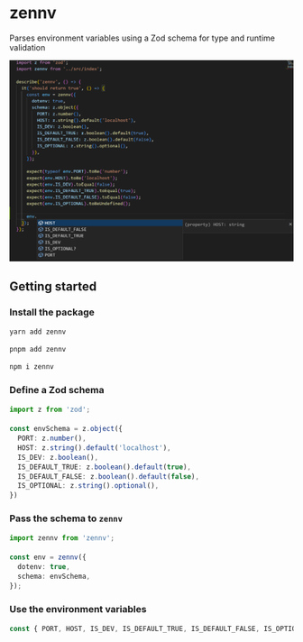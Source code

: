 # zennv
Parses environment variables using a Zod schema for type and runtime validation


<img src="img/preview.png" />

## Getting started
### Install the package
```bash
yarn add zennv
```

```bash
pnpm add zennv
```

```bash
npm i zennv
```

### Define a Zod schema
```ts
import z from 'zod';

const envSchema = z.object({
  PORT: z.number(),
  HOST: z.string().default('localhost'),
  IS_DEV: z.boolean(),
  IS_DEFAULT_TRUE: z.boolean().default(true),
  IS_DEFAULT_FALSE: z.boolean().default(false),
  IS_OPTIONAL: z.string().optional(),
})
```

### Pass the schema to `zennv`
```ts
import zennv from 'zennv';

const env = zennv({
  dotenv: true,
  schema: envSchema,
});
```

### Use the environment variables
```ts
const { PORT, HOST, IS_DEV, IS_DEFAULT_TRUE, IS_DEFAULT_FALSE, IS_OPTIONAL } = env;
```